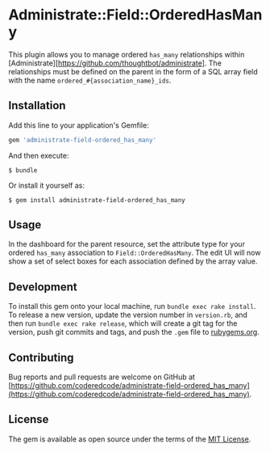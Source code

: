# Administrate::Field::OrderedHasMany

This plugin allows you to manage ordered `has_many` relationships within [Administrate][https://github.com/thoughtbot/administrate]. The relationships must be defined on the parent in the form of a SQL array field with the name `ordered_#{association_name}_ids`.

## Installation

Add this line to your application's Gemfile:

```ruby
gem 'administrate-field-ordered_has_many'
```

And then execute:

    $ bundle

Or install it yourself as:

    $ gem install administrate-field-ordered_has_many

## Usage

In the dashboard for the parent resource, set the attribute type for your ordered `has_many` association to `Field::OrderedHasMany`. The edit UI will now show a set of select boxes for each association defined by the array value.

## Development

To install this gem onto your local machine, run `bundle exec rake install`. To release a new version, update the version number in `version.rb`, and then run `bundle exec rake release`, which will create a git tag for the version, push git commits and tags, and push the `.gem` file to [rubygems.org](https://rubygems.org).

## Contributing

Bug reports and pull requests are welcome on GitHub at [https://github.com/coderedcode/administrate-field-ordered_has_many](https://github.com/coderedcode/administrate-field-ordered_has_many).

## License

The gem is available as open source under the terms of the [MIT License](https://opensource.org/licenses/MIT).
